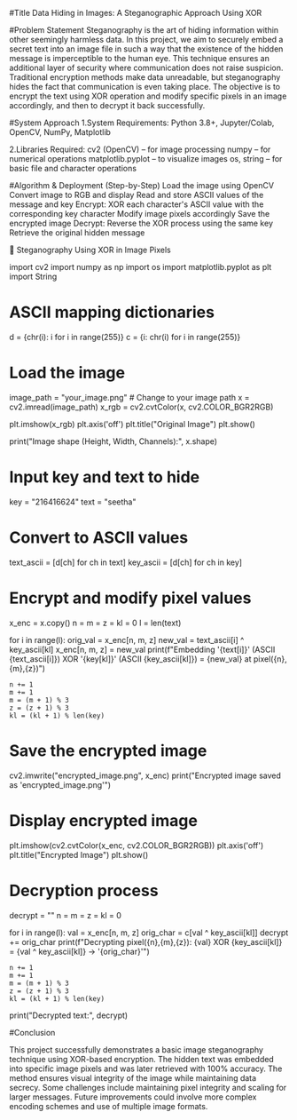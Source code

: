 #Title
Data Hiding in Images: A Steganographic Approach Using XOR

#Problem Statement
Steganography is the art of hiding information within other seemingly harmless data.
In this project, we aim to securely embed a secret text into an image file in such a way that the existence of the hidden message is imperceptible to the human eye. 
This technique ensures an additional layer of security where communication does not raise suspicion. 
Traditional encryption methods make data unreadable, but steganography hides the fact that communication is even taking place. 
The objective is to encrypt the text using XOR operation and modify specific pixels in an image accordingly, and then to decrypt it back successfully.

#System Approach
1.System Requirements:
Python 3.8+, Jupyter/Colab, OpenCV, NumPy, Matplotlib

2.Libraries Required:
cv2 (OpenCV) – for image processing
numpy – for numerical operations
matplotlib.pyplot – to visualize images
os, string – for basic file and character operations

#Algorithm & Deployment (Step-by-Step)
Load the image using OpenCV
Convert image to RGB and display
Read and store ASCII values of the message and key
Encrypt: XOR each character's ASCII value with the corresponding key character
Modify image pixels accordingly
Save the encrypted image
Decrypt: Reverse the XOR process using the same key
Retrieve the original hidden message

🔐 Steganography Using XOR in Image Pixels

import cv2
import numpy as np
import os
import matplotlib.pyplot as plt
import String

# ASCII mapping dictionaries
d = {chr(i): i for i in range(255)}
c = {i: chr(i) for i in range(255)}

# Load the image
image_path = "your_image.png"  # Change to your image path
x = cv2.imread(image_path)
x_rgb = cv2.cvtColor(x, cv2.COLOR_BGR2RGB)

plt.imshow(x_rgb)
plt.axis('off')
plt.title("Original Image")
plt.show()

print("Image shape (Height, Width, Channels):", x.shape)

# Input key and text to hide
key = "216416624"
text = "seetha"

# Convert to ASCII values
text_ascii = [d[ch] for ch in text]
key_ascii = [d[ch] for ch in key]

# Encrypt and modify pixel values
x_enc = x.copy()
n = m = z = kl = 0
l = len(text)

for i in range(l):
    orig_val = x_enc[n, m, z]
    new_val = text_ascii[i] ^ key_ascii[kl]
    x_enc[n, m, z] = new_val
    print(f"Embedding '{text[i]}' (ASCII {text_ascii[i]}) XOR '{key[kl]}' (ASCII {key_ascii[kl]}) = {new_val} at pixel({n},{m},{z})")
    
    n += 1
    m += 1
    m = (m + 1) % 3
    z = (z + 1) % 3
    kl = (kl + 1) % len(key)

# Save the encrypted image
cv2.imwrite("encrypted_image.png", x_enc)
print("Encrypted image saved as 'encrypted_image.png'")

# Display encrypted image
plt.imshow(cv2.cvtColor(x_enc, cv2.COLOR_BGR2RGB))
plt.axis('off')
plt.title("Encrypted Image")
plt.show()

# Decryption process
decrypt = ""
n = m = z = kl = 0

for i in range(l):
    val = x_enc[n, m, z]
    orig_char = c[val ^ key_ascii[kl]]
    decrypt += orig_char
    print(f"Decrypting pixel({n},{m},{z}): {val} XOR {key_ascii[kl]} = {val ^ key_ascii[kl]} -> '{orig_char}'")
    
    n += 1
    m += 1
    m = (m + 1) % 3
    z = (z + 1) % 3
    kl = (kl + 1) % len(key)

print("Decrypted text:", decrypt)

#Conclusion

This project successfully demonstrates a basic image steganography technique using XOR-based encryption. 
The hidden text was embedded into specific image pixels and was later retrieved with 100% accuracy.
The method ensures visual integrity of the image while maintaining data secrecy. 
Some challenges include maintaining pixel integrity and scaling for larger messages. 
Future improvements could involve more complex encoding schemes and use of multiple image formats.

